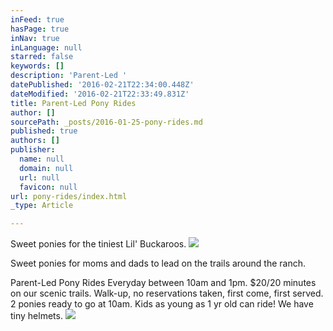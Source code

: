 ```yaml
---
inFeed: true
hasPage: true
inNav: true
inLanguage: null
starred: false
keywords: []
description: 'Parent-Led '
datePublished: '2016-02-21T22:34:00.448Z'
dateModified: '2016-02-21T22:33:49.831Z'
title: Parent-Led Pony Rides
author: []
sourcePath: _posts/2016-01-25-pony-rides.md
published: true
authors: []
publisher:
  name: null
  domain: null
  url: null
  favicon: null
url: pony-rides/index.html
_type: Article

---
```

Sweet ponies for the tiniest Lil' Buckaroos.
![](https://the-grid-user-content.s3-us-west-2.amazonaws.com/2a550255-06a2-4900-a9e8-2b79ade13dd6.jpg)

Sweet ponies for moms and dads to lead on the trails around the ranch.

Parent-Led Pony Rides    Everyday between 10am and 1pm.  $20/20 minutes on our scenic trails.  Walk-up, no reservations taken, first come, first served.  2 ponies ready to go at 10am.  Kids as young as 1 yr old can ride!  We have tiny helmets.
![](https://the-grid-user-content.s3-us-west-2.amazonaws.com/65dc3c3c-4d4f-40e2-929a-77ce5c5a4368.jpg)